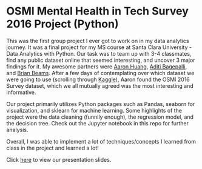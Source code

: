 # OSMI Mental Health in Tech Survey 2016 Project (Python)

This was the first group project I ever got to work on in my data analytics journey. It was a final project for my MS course at Santa Clara University - Data Analytics with Python. Our task was to team up with 3-4 classmates, find any public dataset online that seemed interesting, and uncover 3 major findings for it. My awesome partners were [Aaron Huang](https://www.linkedin.com/in/aaron-huang-scu/), [Aditi Bagepalli](https://www.linkedin.com/in/aditibagepalli/), and [Brian Beams](https://www.linkedin.com/in/brimism/). After a few days of contemplating over which dataset we were going to use (scrolling through [Kaggle](https://www.kaggle.com/)), Aaron found the OSMI 2016 Survey dataset, which we all mutually agreed was the most interesting and informative.

Our project primarily utilizes Python packages such as Pandas, seaborn for visualization, and sklearn for machine learning. Some highlights of the project were the data cleaning (funnily enough), the regression model, and the decision tree. Check out the Jupyter notebook in this repo for further analysis.

Overall, I was able to implement a lot of techniques/concepts I learned from class in the project and learned a lot!

Click [here](https://docs.google.com/presentation/d/1bptm0tnY-efi9nXrIC0u8oaniwjNyZmMG4kg3KxuXWk/edit?usp=sharing) to view our presentation slides.

